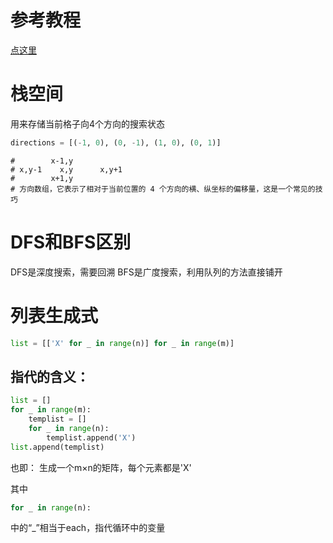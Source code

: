 # 参考教程
[点这里](https://leetcode-cn.com/problems/number-of-islands/solution/dfs-bfs-bing-cha-ji-python-dai-ma-java-dai-ma-by-l/)
# 栈空间
用来存储当前格子向4个方向的搜索状态
```python {.line-numbers}
directions = [(-1, 0), (0, -1), (1, 0), (0, 1)]
```
    #        x-1,y
    # x,y-1    x,y      x,y+1
    #        x+1,y
    # 方向数组，它表示了相对于当前位置的 4 个方向的横、纵坐标的偏移量，这是一个常见的技巧
# DFS和BFS区别
DFS是深度搜索，需要回溯
BFS是广度搜索，利用队列的方法直接铺开
# 列表生成式
```python {.line-numbers}
list = [['X' for _ in range(n)] for _ in range(m)]
```
## 指代的含义：
```python {.line-numbers}
list = []
for _ in range(m):
    templist = []
    for _ in range(n):
        templist.append('X')
list.append(templist)
```
也即：
生成一个m×n的矩阵，每个元素都是'X'

其中
```python {.line-numbers}
for _ in range(n):
```
中的“_”相当于each，指代循环中的变量